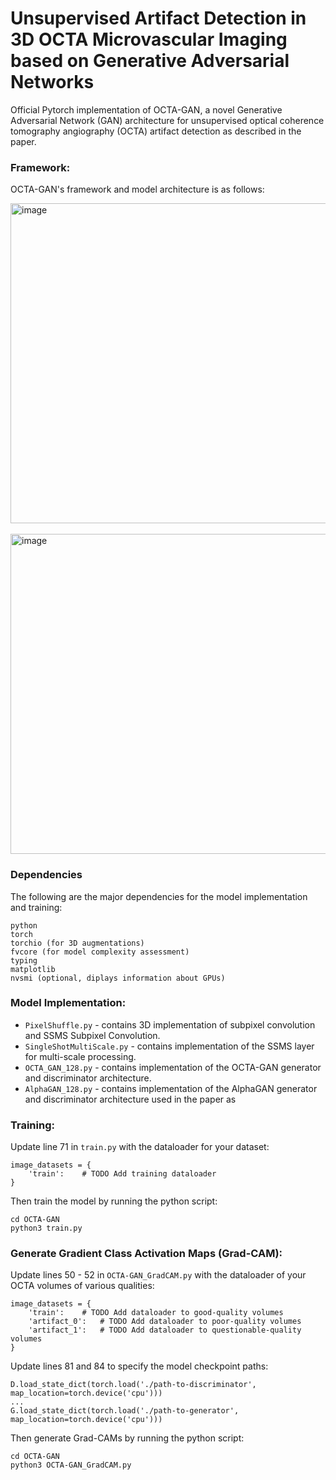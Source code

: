 # Unsupervised Artifact Detection in 3D OCTA Microvascular Imaging based on Generative Adversarial Networks
Official Pytorch implementation of OCTA-GAN, a novel Generative Adversarial Network (GAN) architecture for unsupervised optical coherence tomography angiography (OCTA) artifact detection as described in the paper.

### Framework:
OCTA-GAN's framework and model architecture is as follows:

<img width="512" alt="image" src="https://github.com/edsumpena/OCTA-GAN/assets/21966025/b83286e9-455d-4bc8-aac5-ffc94005ad12">
<br/><br/>
<img width="512" alt="image" src="https://github.com/edsumpena/OCTA-GAN/assets/21966025/0ebbd82a-38cc-4c75-a609-744302141c53">

### Dependencies

The following are the major dependencies for the model implementation and training:
```
python
torch
torchio (for 3D augmentations)
fvcore (for model complexity assessment)
typing
matplotlib
nvsmi (optional, diplays information about GPUs)
```

### Model Implementation:
- `PixelShuffle.py` - contains 3D implementation of subpixel convolution and SSMS Subpixel Convolution.
- `SingleShotMultiScale.py` - contains implementation of the SSMS layer for multi-scale processing.
- `OCTA_GAN_128.py` - contains implementation of the OCTA-GAN generator and discriminator architecture.
- `AlphaGAN_128.py` - contains implementation of the AlphaGAN generator and discriminator architecture used in the paper as 

### Training:
Update line 71 in `train.py` with the dataloader for your dataset:
```
image_datasets = {
    'train':    # TODO Add training dataloader
}
```
Then train the model by running the python script:
```
cd OCTA-GAN
python3 train.py
```

### Generate Gradient Class Activation Maps (Grad-CAM):
Update lines 50 - 52 in `OCTA-GAN_GradCAM.py` with the dataloader of your OCTA volumes of various qualities:
```
image_datasets = {
    'train':    # TODO Add dataloader to good-quality volumes
    'artifact_0':   # TODO Add dataloader to poor-quality volumes
    'artifact_1':   # TODO Add dataloader to questionable-quality volumes
}
```

Update lines 81 and 84 to specify the model checkpoint paths:
```
D.load_state_dict(torch.load('./path-to-discriminator', map_location=torch.device('cpu')))
...
G.load_state_dict(torch.load('./path-to-generator', map_location=torch.device('cpu')))
```

Then generate Grad-CAMs by running the python script:
```
cd OCTA-GAN
python3 OCTA-GAN_GradCAM.py
```
